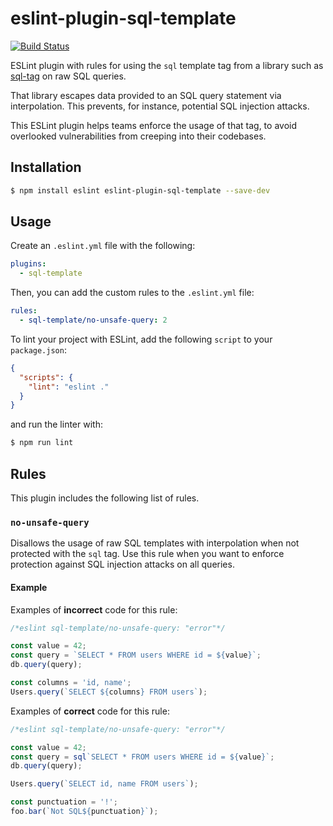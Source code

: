 # eslint-plugin-sql-template

[![Build Status](https://travis-ci.org/uphold/eslint-plugin-sql-template.svg?branch=master)](https://travis-ci.org/uphold/eslint-plugin-sql-template)

ESLint plugin with rules for using the `sql` template tag from a library such as [sql-tag](https://github.com/seegno/sql-tag) on raw SQL queries.

That library escapes data provided to an SQL query statement via interpolation. This prevents, for instance, potential SQL injection attacks.

This ESLint plugin helps teams enforce the usage of that tag, to avoid overlooked vulnerabilities from creeping into their codebases.

## Installation

```sh
$ npm install eslint eslint-plugin-sql-template --save-dev
```

## Usage

Create an `.eslint.yml` file with the following:

```yaml
plugins:
  - sql-template
```

Then, you can add the custom rules to the `.eslint.yml` file:

```yaml
rules:
  - sql-template/no-unsafe-query: 2
```

To lint your project with ESLint, add the following `script` to your `package.json`:

```json
{
  "scripts": {
    "lint": "eslint ."
  }
}
```

and run the linter with:

```sh
$ npm run lint
```

## Rules

This plugin includes the following list of rules.

### `no-unsafe-query`

Disallows the usage of raw SQL templates with interpolation when not protected with the `sql` tag. Use this rule when you want to enforce protection against SQL injection attacks on all queries.

#### Example

Examples of **incorrect** code for this rule:

```js
/*eslint sql-template/no-unsafe-query: "error"*/

const value = 42;
const query = `SELECT * FROM users WHERE id = ${value}`;
db.query(query);

const columns = 'id, name';
Users.query(`SELECT ${columns} FROM users`);
```

Examples of **correct** code for this rule:

```js
/*eslint sql-template/no-unsafe-query: "error"*/

const value = 42;
const query = sql`SELECT * FROM users WHERE id = ${value}`;
db.query(query);

Users.query(`SELECT id, name FROM users`);

const punctuation = '!';
foo.bar(`Not SQL${punctuation}`);
```
